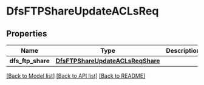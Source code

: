 # DfsFTPShareUpdateACLsReq

## Properties
Name | Type | Description | Notes
------------ | ------------- | ------------- | -------------
**dfs_ftp_share** | [**DfsFTPShareUpdateACLsReqShare**](DfsFTPShareUpdateACLsReqShare.md) |  | 

[[Back to Model list]](../README.md#documentation-for-models) [[Back to API list]](../README.md#documentation-for-api-endpoints) [[Back to README]](../README.md)


